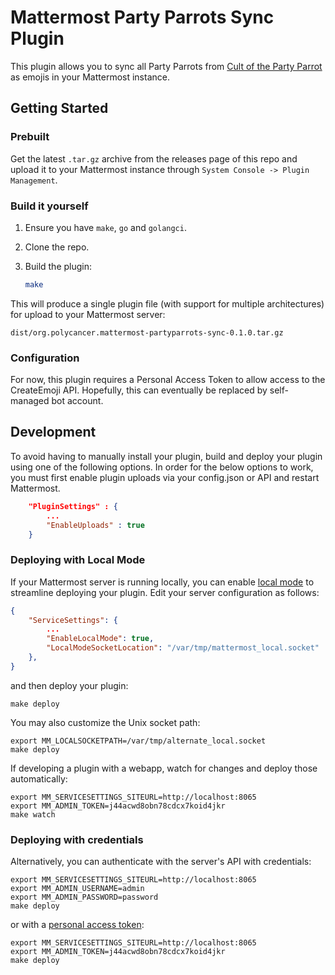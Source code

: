# Mattermost Party Parrots Sync Plugin

This plugin allows you to sync all Party Parrots from [Cult of the Party Parrot](https://cultofthepartyparrot.com/) as emojis in your Mattermost instance.

## Getting Started

### Prebuilt

Get the latest `.tar.gz` archive from the releases page of this repo and upload it to your Mattermost instance through `System Console -> Plugin Management`.

### Build it yourself

1. Ensure you have `make`, `go` and `golangci`.
1. Clone the repo.
1. Build the plugin:

    ```sh
    make
    ```

This will produce a single plugin file (with support for multiple architectures) for upload to your Mattermost server:

`dist/org.polycancer.mattermost-partyparrots-sync-0.1.0.tar.gz`

### Configuration

For now, this plugin requires a Personal Access Token to allow access to the CreateEmoji API.
Hopefully, this can eventually be replaced by self-managed bot account.

## Development

To avoid having to manually install your plugin, build and deploy your plugin using one of the following options. In order for the below options to work, you must first enable plugin uploads via your config.json or API and restart Mattermost.

```json
    "PluginSettings" : {
        ...
        "EnableUploads" : true
    }
```

### Deploying with Local Mode

If your Mattermost server is running locally, you can enable [local mode](https://docs.mattermost.com/administration/mmctl-cli-tool.html#local-mode) to streamline deploying your plugin. Edit your server configuration as follows:

```json
{
    "ServiceSettings": {
        ...
        "EnableLocalMode": true,
        "LocalModeSocketLocation": "/var/tmp/mattermost_local.socket"
    },
}
```

and then deploy your plugin:
```
make deploy
```

You may also customize the Unix socket path:
```
export MM_LOCALSOCKETPATH=/var/tmp/alternate_local.socket
make deploy
```

If developing a plugin with a webapp, watch for changes and deploy those automatically:
```
export MM_SERVICESETTINGS_SITEURL=http://localhost:8065
export MM_ADMIN_TOKEN=j44acwd8obn78cdcx7koid4jkr
make watch
```

### Deploying with credentials

Alternatively, you can authenticate with the server's API with credentials:
```
export MM_SERVICESETTINGS_SITEURL=http://localhost:8065
export MM_ADMIN_USERNAME=admin
export MM_ADMIN_PASSWORD=password
make deploy
```

or with a [personal access token](https://docs.mattermost.com/developer/personal-access-tokens.html):
```
export MM_SERVICESETTINGS_SITEURL=http://localhost:8065
export MM_ADMIN_TOKEN=j44acwd8obn78cdcx7koid4jkr
make deploy
```
